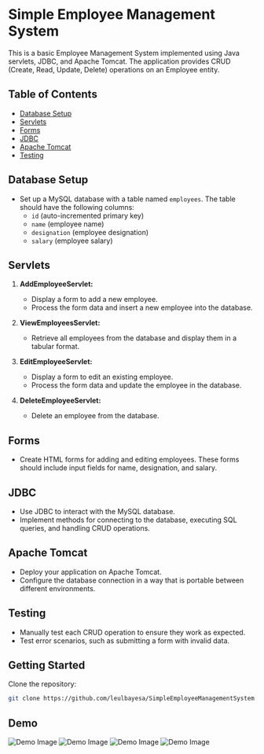 # Simple Employee Management System

This is a basic Employee Management System implemented using Java servlets, JDBC, and Apache Tomcat. The application provides CRUD (Create, Read, Update, Delete) operations on an Employee entity.

## Table of Contents

- [Database Setup](#database-setup)
- [Servlets](#servlets)
- [Forms](#forms)
- [JDBC](#jdbc)
- [Apache Tomcat](#apache-tomcat)
- [Testing](#testing)

## Database Setup

- Set up a MySQL database with a table named `employees`. The table should have the following columns:
  - `id` (auto-incremented primary key)
  - `name` (employee name)
  - `designation` (employee designation)
  - `salary` (employee salary)

## Servlets

1. **AddEmployeeServlet:**
   - Display a form to add a new employee.
   - Process the form data and insert a new employee into the database.

2. **ViewEmployeesServlet:**
   - Retrieve all employees from the database and display them in a tabular format.

3. **EditEmployeeServlet:**
   - Display a form to edit an existing employee.
   - Process the form data and update the employee in the database.

4. **DeleteEmployeeServlet:**
   - Delete an employee from the database.

## Forms

- Create HTML forms for adding and editing employees. These forms should include input fields for name, designation, and salary.

## JDBC

- Use JDBC to interact with the MySQL database.
- Implement methods for connecting to the database, executing SQL queries, and handling CRUD operations.

## Apache Tomcat

- Deploy your application on Apache Tomcat.
- Configure the database connection in a way that is portable between different environments.

## Testing

- Manually test each CRUD operation to ensure they work as expected.
- Test error scenarios, such as submitting a form with invalid data.

## Getting Started

Clone the repository:
```bash
git clone https://github.com/leulbayesa/SimpleEmployeeManagementSystem.git
```

## Demo

![Demo Image](https://github.com/LeulBayesa/EmployeeManagementSystem/blob/main/Img/Directory%20.png)
![Demo Image](https://github.com/LeulBayesa/EmployeeManagementSystem/blob/main/Img/Screen.png)
![Demo Image](https://github.com/LeulBayesa/EmployeeManagementSystem/blob/main/Img/Employee-List.png)
![Demo Image](https://github.com/LeulBayesa/EmployeeManagementSystem/blob/main/Img/Added.png)
